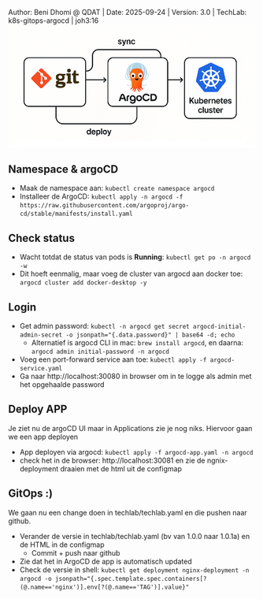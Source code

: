 Author: Beni Dhomi @ QDAT | Date: 2025-09-24 | Version: 3.0 | TechLab: k8s-gitops-argocd | joh3:16
![img.png](img.png)

## Namespace & argoCD
- Maak de namespace aan: ```kubectl create namespace argocd```
- Installeer de ArgoCD: ```kubectl apply -n argocd -f https://raw.githubusercontent.com/argoproj/argo-cd/stable/manifests/install.yaml```
 
## Check status
- Wacht totdat de status van pods is **Running**: ```kubectl get po -n argocd -w```
- Dit hoeft eenmalig, maar voeg de cluster van argocd aan docker toe: ```argocd cluster add docker-desktop -y```

## Login
- Get admin password: ```kubectl -n argocd get secret argocd-initial-admin-secret -o jsonpath="{.data.password}" | base64 -d; echo ```
  - Alternatief is argocd CLI in mac: ```brew install argocd```, en daarna: ```argocd admin initial-password -n argocd```
- Voeg een port-forward service aan toe: ```kubectl apply -f argocd-service.yaml```
- Ga naar http://localhost:30080 in browser om in te logge als admin met het opgehaalde password

## Deploy APP
Je ziet nu de argoCD UI maar in Applications zie je nog niks. Hiervoor gaan we een app deployen
- App deployen via argocd: ```kubectl apply -f argocd-app.yaml -n argocd```
- check het in de browser: http://localhost:30081 en zie de ngnix-deployment draaien met de html uit de configmap

## GitOps :)
We gaan nu een change doen in techlab/techlab.yaml en die pushen naar github.
- Verander de versie in techlab/techlab.yaml (bv van 1.0.0 naar 1.0.1a) en de HTML in de configmap
  - Commit + push naar github
- Zie dat het in ArgoCD de app is automatisch updated
- Check de versie in shell: ```kubectl get deployment nginx-deployment -n argocd -o jsonpath="{.spec.template.spec.containers[?(@.name=='nginx')].env[?(@.name=='TAG')].value}"```